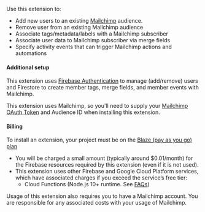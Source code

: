 Use this extension to:
 - Add new users to an existing [Mailchimp](https://mailchimp.com) audience.
 - Remove user from an existing Mailchimp audience
 - Associate tags/metadata/labels with a Mailchimp subscriber
 - Associate user data to Mailchimp subscriber via merge fields
 - Specify activity events that can trigger Mailchimp actions and automations 

#### Additional setup

This extension uses [Firebase Authentication](https://firebase.google.com/docs/auth) to manage (add/remove) users and Firestore to create member tags, merge fields, and member events with Mailchimp.

This extension uses Mailchimp, so you'll need to supply your [Mailchimp OAuth Token](http://firebase.mailchimp.com/index.html) and Audience ID when installing this extension.

#### Billing
 
To install an extension, your project must be on the [Blaze (pay as you go) plan](https://firebase.google.com/pricing)
 
- You will be charged a small amount (typically around $0.01/month) for the Firebase resources required by this extension (even if it is not used).
- This extension uses other Firebase and Google Cloud Platform services, which have associated charges if you exceed the service’s free tier:
  - Cloud Functions (Node.js 10+ runtime. See [FAQs](https://firebase.google.com/support/faq#expandable-24))

Usage of this extension also requires you to have a Mailchimp account. You are responsible for any associated costs with your usage of Mailchimp.
